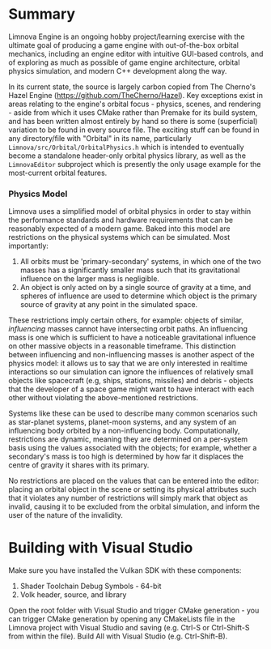 # Summary
Limnova Engine is an ongoing hobby project/learning exercise with the ultimate goal of producing a game engine with out-of-the-box orbital mechanics, including an engine editor with intuitive GUI-based controls, and of exploring as much as possible of game engine architecture, orbital physics simulation, and modern C++ development along the way.

In its current state, the source is largely carbon copied from The Cherno's Hazel Engine (https://github.com/TheCherno/Hazel). Key exceptions exist in areas relating to the engine's orbital focus - physics, scenes, and rendering - aside from which it uses CMake rather than Premake for its build system, and has been written almost entirely by hand so there is some (superficial) variation to be found in every source file. The exciting stuff can be found in any directory/file with "Orbital" in its name, particularly `Limnova/src/Orbital/OrbitalPhysics.h` which is intended to eventually become a standalone header-only orbital physics library, as well as the `LimnovaEditor` subproject which is presently the only usage example for the most-current orbital features.

### Physics Model
Limnova uses a simplified model of orbital physics in order to stay within the performance standards and hardware requirements that can be reasonably expected of a modern game. Baked into this model are restrictions on the physical systems which can be simulated. Most importantly:
1. All orbits must be 'primary-secondary' systems, in which one of the two masses has a significantly smaller mass such that its gravitational influence on the larger mass is negligible.
2. An object is only acted on by a single source of gravity at a time, and spheres of influence are used to determine which object is the primary source of gravity at any point in the simulated space.

These restrictions imply certain others, for example: objects of similar, *influencing* masses cannot have intersecting orbit paths. An influencing mass is one which is sufficient to have a noticeable gravitational influence on other massive objects in a reasonable timeframe. This distinction between influencing and non-influencing masses is another aspect of the physics model: it allows us to say that we are only interested in realtime interactions so our simulation can ignore the influences of relatively small objects like spacecraft (e.g, ships, stations, missiles) and debris - objects that the developer of a space game might want to have interact with each other without violating the above-mentioned restrictions.

Systems like these can be used to describe many common scenarios such as star-planet systems, planet-moon systems, and any system of an influencing body orbited by a non-influencing body. Computationally, restrictions are dynamic, meaning they are determined on a per-system basis using the values associated with the objects; for example, whether a secondary's mass is too high is determined by how far it displaces the centre of gravity it shares with its primary.

No restrictions are placed on the values that can be entered into the editor: placing an orbital object in the scene or setting its physical attributes such that it violates any number of restrictions will simply mark that object as invalid, causing it to be excluded from the orbital simulation, and inform the user of the nature of the invalidity.

# Building with Visual Studio
Make sure you have installed the Vulkan SDK with these components:
1. Shader Toolchain Debug Symbols - 64-bit
2. Volk header, source, and library

Open the root folder with Visual Studio and trigger CMake generation - you can trigger CMake generation by opening any CMakeLists file in the Limnova project with Visual Studio and saving (e.g. Ctrl-S or Ctrl-Shift-S from within the file).
Build All with Visual Studio (e.g. Ctrl-Shift-B).

